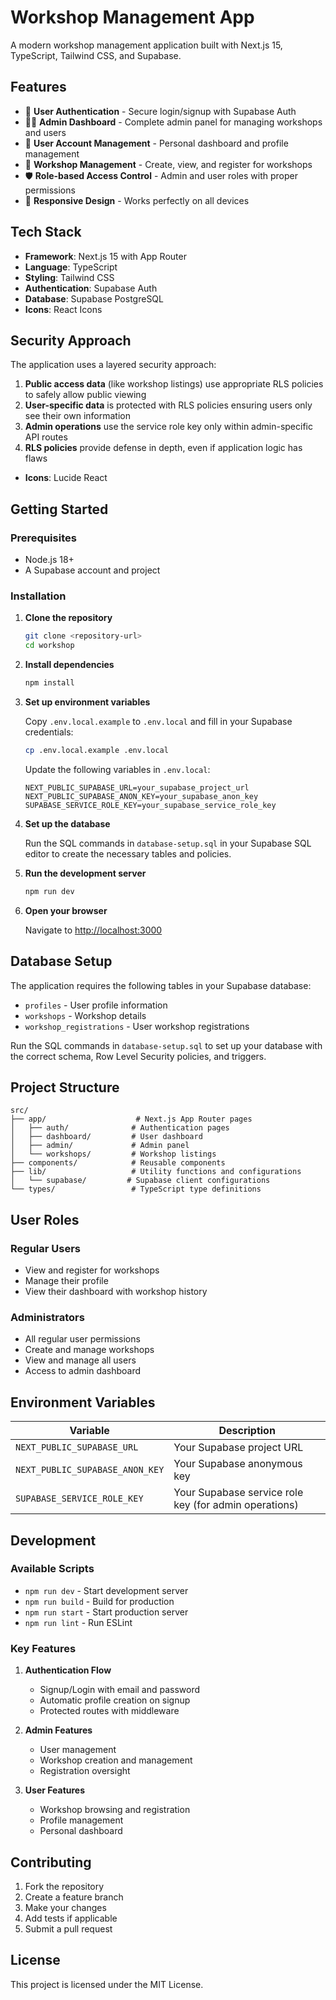 # Workshop Management App

A modern workshop management application built with Next.js 15, TypeScript, Tailwind CSS, and Supabase.

## Features

- 🔐 **User Authentication** - Secure login/signup with Supabase Auth
- 👨‍💼 **Admin Dashboard** - Complete admin panel for managing workshops and users
- 👤 **User Account Management** - Personal dashboard and profile management
- 📅 **Workshop Management** - Create, view, and register for workshops
- 🛡️ **Role-based Access Control** - Admin and user roles with proper permissions
- 📱 **Responsive Design** - Works perfectly on all devices

## Tech Stack

- **Framework**: Next.js 15 with App Router
- **Language**: TypeScript
- **Styling**: Tailwind CSS
- **Authentication**: Supabase Auth
- **Database**: Supabase PostgreSQL
- **Icons**: React Icons

## Security Approach

The application uses a layered security approach:

1. **Public access data** (like workshop listings) use appropriate RLS policies to safely allow public viewing
2. **User-specific data** is protected with RLS policies ensuring users only see their own information
3. **Admin operations** use the service role key only within admin-specific API routes
4. **RLS policies** provide defense in depth, even if application logic has flaws
- **Icons**: Lucide React

## Getting Started

### Prerequisites

- Node.js 18+ 
- A Supabase account and project

### Installation

1. **Clone the repository**
   ```bash
   git clone <repository-url>
   cd workshop
   ```

2. **Install dependencies**
   ```bash
   npm install
   ```

3. **Set up environment variables**
   
   Copy `.env.local.example` to `.env.local` and fill in your Supabase credentials:
   ```bash
   cp .env.local.example .env.local
   ```
   
   Update the following variables in `.env.local`:
   ```
   NEXT_PUBLIC_SUPABASE_URL=your_supabase_project_url
   NEXT_PUBLIC_SUPABASE_ANON_KEY=your_supabase_anon_key
   SUPABASE_SERVICE_ROLE_KEY=your_supabase_service_role_key
   ```

4. **Set up the database**
   
   Run the SQL commands in `database-setup.sql` in your Supabase SQL editor to create the necessary tables and policies.

5. **Run the development server**
   ```bash
   npm run dev
   ```

6. **Open your browser**
   
   Navigate to [http://localhost:3000](http://localhost:3000)

## Database Setup

The application requires the following tables in your Supabase database:

- `profiles` - User profile information
- `workshops` - Workshop details
- `workshop_registrations` - User workshop registrations

Run the SQL commands in `database-setup.sql` to set up your database with the correct schema, Row Level Security policies, and triggers.

## Project Structure

```
src/
├── app/                    # Next.js App Router pages
│   ├── auth/              # Authentication pages
│   ├── dashboard/         # User dashboard
│   ├── admin/             # Admin panel
│   └── workshops/         # Workshop listings
├── components/            # Reusable components
├── lib/                   # Utility functions and configurations
│   └── supabase/         # Supabase client configurations
└── types/                 # TypeScript type definitions
```

## User Roles

### Regular Users
- View and register for workshops
- Manage their profile
- View their dashboard with workshop history

### Administrators
- All regular user permissions
- Create and manage workshops
- View and manage all users
- Access to admin dashboard

## Environment Variables

| Variable | Description |
|----------|-------------|
| `NEXT_PUBLIC_SUPABASE_URL` | Your Supabase project URL |
| `NEXT_PUBLIC_SUPABASE_ANON_KEY` | Your Supabase anonymous key |
| `SUPABASE_SERVICE_ROLE_KEY` | Your Supabase service role key (for admin operations) |

## Development

### Available Scripts

- `npm run dev` - Start development server
- `npm run build` - Build for production
- `npm run start` - Start production server
- `npm run lint` - Run ESLint

### Key Features

1. **Authentication Flow**
   - Signup/Login with email and password
   - Automatic profile creation on signup
   - Protected routes with middleware

2. **Admin Features**
   - User management
   - Workshop creation and management
   - Registration oversight

3. **User Features**
   - Workshop browsing and registration
   - Profile management
   - Personal dashboard

## Contributing

1. Fork the repository
2. Create a feature branch
3. Make your changes
4. Add tests if applicable
5. Submit a pull request

## License

This project is licensed under the MIT License.
